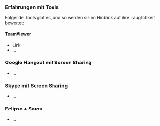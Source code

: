 ### Erfahrungen mit Tools

Folgende Tools gibt es, und so werden sie im Hinblick auf ihre Tauglichkeit bewertet:

#### TeamViewer
- [Link](http://www.teamviewer.com)
- ...

### Google Hangout mit Screen Sharing
- ...

### Skype mit Screen Sharing
- ...

### Eclipse + Saros
- ...
